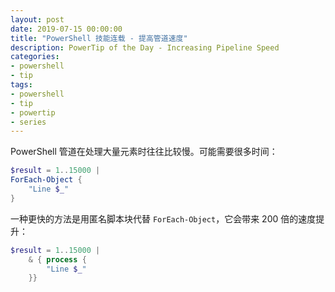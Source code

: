 ```yaml
---
layout: post
date: 2019-07-15 00:00:00
title: "PowerShell 技能连载 - 提高管道速度"
description: PowerTip of the Day - Increasing Pipeline Speed
categories:
- powershell
- tip
tags:
- powershell
- tip
- powertip
- series
---
```

PowerShell 管道在处理大量元素时往往比较慢。可能需要很多时间：

```powershell
$result = 1..15000 |
ForEach-Object {
    "Line $_"
}
```

一种更快的方法是用匿名脚本块代替 `ForEach-Object`，它会带来 200 倍的速度提升：

```powershell
$result = 1..15000 |
    & { process {
        "Line $_"
    }}
```

<!--本文国际来源：[Increasing Pipeline Speed](https://community.idera.com/database-tools/powershell/powertips/b/tips/posts/increasing-pipeline-speed)-->

